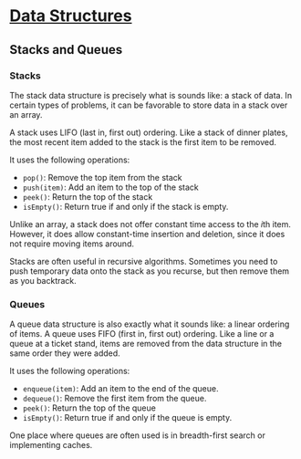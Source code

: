 # [Data Structures](../)

## Stacks and Queues

### Stacks
The stack data structure is precisely what is sounds like: a stack of data. In certain types of problems, it can be favorable to store data in a stack over an array.

A stack uses LIFO (last in, first out) ordering. Like a stack of dinner plates, the most recent item added to the stack is the first item to be removed.

It uses the following operations:
  - `pop()`: Remove the top item from the stack
  - `push(item)`: Add an item to the top of the stack
  - `peek()`: Return the top of the stack
  - `isEmpty()`: Return true if and only if the stack is empty.

Unlike an array, a stack does not offer constant time access to the <i>i</i>th item. However, it does allow constant-time insertion and deletion, since it does not require moving items around. 

Stacks are often useful in recursive algorithms. Sometimes you need to push temporary data onto the stack as you recurse, but then remove them as you backtrack. 

### Queues

A queue data structure is also exactly what it sounds like: a linear ordering of items. A queue uses FIFO (first in, first out) ordering. Like a line or a queue at a ticket stand, items are removed from the data structure in the same order they were added.

It uses the following operations:
  - `enqueue(item)`: Add an item to the end of the queue.
  - `dequeue()`: Remove the first item from the queue.
  - `peek()`: Return the top of the queue
  - `isEmpty()`: Return true if and only if the queue is empty.

One place where queues are often used is in breadth-first search or implementing caches.
